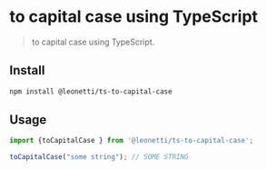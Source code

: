 # to capital case using TypeScript 

> to capital case using TypeScript. 

## Install

```sh
npm install @leonetti/ts-to-capital-case
```

## Usage

```js
import {toCapitalCase } from '@leonetti/ts-to-capital-case';

toCapitalCase("some string"); // SOME STRING 

```
